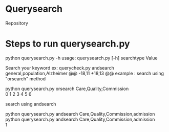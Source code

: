 # Querysearch
Repository
<h1>Steps to run querysearch.py</h1>

python querysearch.py -h
usage: querysearch.py [-h] searchtype Value

Search your keyword ex: querycheck.py andsearch general,population,Alzheimer
@@ -18,11 +18,13 @@ example :
search using  "orsearch" method

python querysearch.py orsearch Care,Quality,Commission
<br>
0 1 2 3 4 5 6

search using andsearch

python querysearch.py andsearch Care,Quality,Commission,admission
python querysearch.py andsearch Care,Quality,Commission,admission
<br>
1


